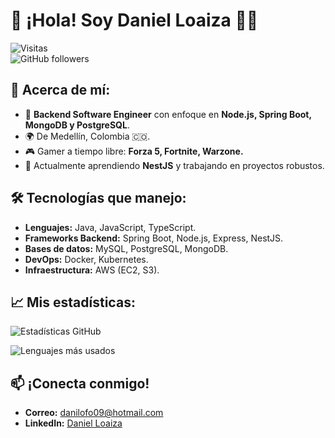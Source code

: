 # 👋 ¡Hola! Soy Daniel Loaiza 👨‍💻

![Visitas](https://visitor-badge.laobi.icu/badge?page_id=loaiza000)  
![GitHub followers](https://img.shields.io/github/followers/loaiza000?style=social)

## 🚀 Acerca de mí:
- 💼 **Backend Software Engineer** con enfoque en **Node.js, Spring Boot, MongoDB y PostgreSQL**.
- 🌍 De Medellín, Colombia 🇨🇴.
- 🎮 Gamer a tiempo libre: **Forza 5, Fortnite, Warzone.**
- 🚀 Actualmente aprendiendo **NestJS** y trabajando en proyectos robustos.

## 🛠️ Tecnologías que manejo:
- **Lenguajes:** Java, JavaScript, TypeScript.
- **Frameworks Backend:** Spring Boot, Node.js, Express, NestJS.
- **Bases de datos:** MySQL, PostgreSQL, MongoDB.
- **DevOps:** Docker, Kubernetes.
- **Infraestructura:** AWS (EC2, S3).

## 📈 Mis estadísticas:
![Estadísticas GitHub](https://github-readme-stats.vercel.app/api?username=loaiza000&show_icons=true&theme=tokyonight)

![Lenguajes más usados](https://github-readme-stats.vercel.app/api/top-langs/?username=loaiza000&layout=compact&theme=tokyonight)

## 📫 ¡Conecta conmigo!
- **Correo:** [danilofo09@hotmail.com](mailto:danilofo09@hotmail.com)
- **LinkedIn:** [Daniel Loaiza](https://linkedin.com/in/dloaiza-dev)
